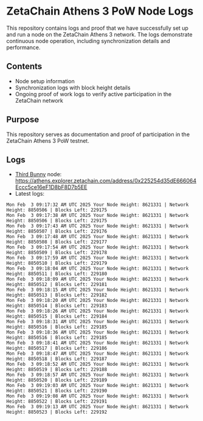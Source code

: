 # ZetaChain Athens 3 PoW Node Logs
This repository contains logs and proof that we have successfully set up and run a node on the ZetaChain Athens 3 network. The logs demonstrate continuous node operation, including synchronization details and performance.

## Contents
- Node setup information
- Synchronization logs with block height details
- Ongoing proof of work logs to verify active participation in the ZetaChain network

## Purpose
This repository serves as documentation and proof of participation in the ZetaChain Athens 3 PoW testnet.

## Logs

- [Third Bunny](https://thirdbunny.xyz/) node: https://athens.explorer.zetachain.com/address/0x225254d35dE666064Eccc5ce16eF1D8bF8D7b5EE
- Latest logs:
```
Mon Feb  3 09:17:32 AM UTC 2025 Your Node Height: 8621331 | Network Height: 8850506 | Blocks Left: 229175
Mon Feb  3 09:17:38 AM UTC 2025 Your Node Height: 8621331 | Network Height: 8850506 | Blocks Left: 229175
Mon Feb  3 09:17:43 AM UTC 2025 Your Node Height: 8621331 | Network Height: 8850507 | Blocks Left: 229176
Mon Feb  3 09:17:48 AM UTC 2025 Your Node Height: 8621331 | Network Height: 8850508 | Blocks Left: 229177
Mon Feb  3 09:17:54 AM UTC 2025 Your Node Height: 8621331 | Network Height: 8850509 | Blocks Left: 229178
Mon Feb  3 09:17:59 AM UTC 2025 Your Node Height: 8621331 | Network Height: 8850510 | Blocks Left: 229179
Mon Feb  3 09:18:04 AM UTC 2025 Your Node Height: 8621331 | Network Height: 8850511 | Blocks Left: 229180
Mon Feb  3 09:18:09 AM UTC 2025 Your Node Height: 8621331 | Network Height: 8850512 | Blocks Left: 229181
Mon Feb  3 09:18:15 AM UTC 2025 Your Node Height: 8621331 | Network Height: 8850513 | Blocks Left: 229182
Mon Feb  3 09:18:20 AM UTC 2025 Your Node Height: 8621331 | Network Height: 8850514 | Blocks Left: 229183
Mon Feb  3 09:18:26 AM UTC 2025 Your Node Height: 8621331 | Network Height: 8850515 | Blocks Left: 229184
Mon Feb  3 09:18:31 AM UTC 2025 Your Node Height: 8621331 | Network Height: 8850516 | Blocks Left: 229185
Mon Feb  3 09:18:36 AM UTC 2025 Your Node Height: 8621331 | Network Height: 8850516 | Blocks Left: 229185
Mon Feb  3 09:18:41 AM UTC 2025 Your Node Height: 8621331 | Network Height: 8850517 | Blocks Left: 229186
Mon Feb  3 09:18:47 AM UTC 2025 Your Node Height: 8621331 | Network Height: 8850518 | Blocks Left: 229187
Mon Feb  3 09:18:52 AM UTC 2025 Your Node Height: 8621331 | Network Height: 8850519 | Blocks Left: 229188
Mon Feb  3 09:18:57 AM UTC 2025 Your Node Height: 8621331 | Network Height: 8850520 | Blocks Left: 229189
Mon Feb  3 09:19:03 AM UTC 2025 Your Node Height: 8621331 | Network Height: 8850521 | Blocks Left: 229190
Mon Feb  3 09:19:08 AM UTC 2025 Your Node Height: 8621331 | Network Height: 8850522 | Blocks Left: 229191
Mon Feb  3 09:19:13 AM UTC 2025 Your Node Height: 8621331 | Network Height: 8850523 | Blocks Left: 229192
```
